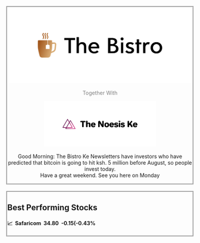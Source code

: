 <div class="header" style="align:center;border-style:groove;" align="center">
<img src="cover(3).png" alt="☕ The Bistro Ke Newsletter" width="500px">
<p style="color:grey;">Together With</p>
<img src="cover(5).png" alt="The Noesis Ke" width="300px">
<p>Good Morning: The Bistro Ke Newsletters have investors who have predicted that bitcoin is going to hit ksh. 5 million before August, so people invest today.<br>Have a great weekend. See you here on Monday</p>
</div>
<br>
<div class="header" style="align:center;border-style:groove;">
<h2>Best Performing Stocks</h2>
<h4>📈&nbsp;&nbsp;Safaricom&nbsp;&nbsp;34.80&nbsp;&nbsp;-0.15(-0.43%</h4>
</div>
